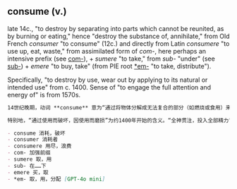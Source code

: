## consume (v.)

late 14c., "to destroy by separating into parts which cannot be reunited, as by burning or eating," hence "destroy the substance of, annihilate," from Old French _consumer_ "to consume" (12c.) and directly from Latin _consumere_ "to use up, eat, waste," from assimilated form of _com-_, here perhaps an intensive prefix (see [com-](https://www.etymonline.com/word/com- "Etymology, meaning and definition of com- ")), + _sumere_ "to take," from _sub-_ "under" (see [sub-](https://www.etymonline.com/word/sub- "Etymology, meaning and definition of sub- ")) + _emere_ "to buy, take" (from PIE root [\*em-](https://www.etymonline.com/word/*em- "Etymology, meaning and definition of *em- ") "to take, distribute").

Specifically, "to destroy by use, wear out by applying to its natural or intended use" from c. 1400. Sense of "to engage the full attention and energy of" is from 1570s.

```md
14世纪晚期，动词 **consume** 意为“通过将物体分解成无法复合的部分（如燃烧或食用）来破坏”，引申为“破坏实质，消灭”，来源于12世纪古法语 _consumer_ “消耗”，直接来源于拉丁语 _consumere_ “用尽，吃掉，浪费”，由同化形式的前缀 _com-_（此处可能为加强意义的前缀，参见 [com-](https://www.etymonline.com/word/com- "Etymology, meaning and definition of com-")）与 _sumere_ “取，用”，_sumere_ 又由 _sub-_ “在……下”（见 [sub-](https://www.etymonline.com/word/sub- "Etymology, meaning and definition of sub-")）和 _emere_ “买，取”（源自印欧语根 [\*em-] “取，用，分配”）组成。

特别地，“通过使用而破坏，因使用而磨损”为约1400年开始的含义。“全神贯注，投入全部精力”的含义自1570年代起。

- consume 消耗，破坏  
- consumer 消耗者  
- consumere 用尽，浪费  
- com- 加强前缀  
- sumere 取，用  
- sub- 在……下  
- emere 买，取  
- *em- 取，用，分配 [GPT-4o mini]
```

